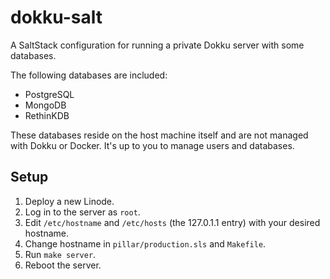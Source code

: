 # dokku-salt

A SaltStack configuration for running a private Dokku server with some databases.

The following databases are included:

- PostgreSQL
- MongoDB
- RethinKDB

These databases reside on the host machine itself and are not managed with Dokku
or Docker. It's up to you to manage users and databases.

Setup
-----

1. Deploy a new Linode.
2. Log in to the server as `root`.
3. Edit `/etc/hostname` and `/etc/hosts` (the 127.0.1.1 entry) with your desired hostname.
4. Change hostname in `pillar/production.sls` and `Makefile`.
5. Run `make server`.
6. Reboot the server.
